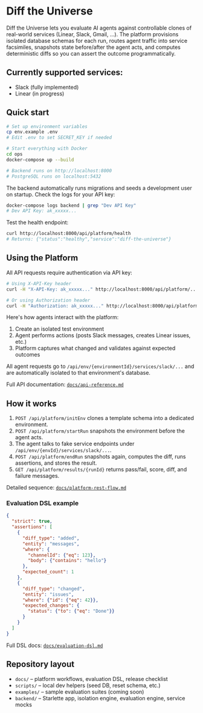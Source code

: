 # Diff the Universe

Diff the Universe lets you evaluate AI agents against controllable clones of real-world services (Linear, Slack, Gmail, …). The platform provisions isolated database schemas for each run, routes agent traffic into service facsimiles, snapshots state before/after the agent acts, and computes deterministic diffs so you can assert the outcome programmatically.


## Currently supported services:
- Slack (fully implemented)
- Linear (in progress)


## Quick start

```bash
# Set up environment variables
cp env.example .env
# Edit .env to set SECRET_KEY if needed

# Start everything with Docker
cd ops
docker-compose up --build

# Backend runs on http://localhost:8000
# PostgreSQL runs on localhost:5432
```

The backend automatically runs migrations and seeds a development user on startup. Check the logs for your API key:

```bash
docker-compose logs backend | grep "Dev API Key"
# Dev API Key: ak_xxxxx...
```

Test the health endpoint:

```bash
curl http://localhost:8000/api/platform/health
# Returns: {"status":"healthy","service":"diff-the-universe"}
```

## Using the Platform

All API requests require authentication via API key:

```bash
# Using X-API-Key header
curl -H "X-API-Key: ak_xxxxx..." http://localhost:8000/api/platform/...

# Or using Authorization header
curl -H "Authorization: ak_xxxxx..." http://localhost:8000/api/platform/...
```

Here's how agents interact with the platform:

1. Create an isolated test environment
2. Agent performs actions (posts Slack messages, creates Linear issues, etc.)
3. Platform captures what changed and validates against expected outcomes

All agent requests go to `/api/env/{environmentId}/services/slack/...` and are automatically isolated to that environment's database.

Full API documentation: [`docs/api-reference.md`](docs/api-reference.md)

## How it works

1. `POST /api/platform/initEnv` clones a template schema into a dedicated environment.
2. `POST /api/platform/startRun` snapshots the environment before the agent acts.
3. The agent talks to fake service endpoints under `/api/env/{envId}/services/slack/...`.
4. `POST /api/platform/endRun` snapshots again, computes the diff, runs assertions, and stores the result.
5. `GET /api/platform/results/{runId}` returns pass/fail, score, diff, and failure messages.

Detailed sequence: [`docs/platform-rest-flow.md`](docs/platform-rest-flow.md)

### Evaluation DSL example

```json
{
  "strict": true,
  "assertions": [
    {
      "diff_type": "added",
      "entity": "messages",
      "where": {
        "channelId": {"eq": 123},
        "body": {"contains": "hello"}
      },
      "expected_count": 1
    },
    {
      "diff_type": "changed",
      "entity": "issues",
      "where": {"id": {"eq": 42}},
      "expected_changes": {
        "status": {"to": {"eq": "Done"}}
      }
    }
  ]
}
```

Full DSL docs: [`docs/evaluation-dsl.md`](docs/evaluation-dsl.md)

## Repository layout

- `docs/` – platform workflows, evaluation DSL, release checklist
- `scripts/` – local dev helpers (seed DB, reset schema, etc.)
- `examples/` – sample evaluation suites (coming soon)
- `backend/` – Starlette app, isolation engine, evaluation engine, service mocks

